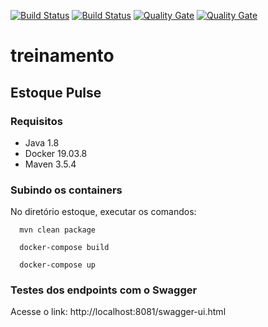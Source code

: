[![Build Status](https://img.shields.io/badge/maven-0.1.0)](https://img.shields.io)
[![Build Status](http://192.168.6.95:32595/buildStatus/icon?job=engenharia-rest-treinamento-master)](http://192.168.6.95:32595/job/engenharia-rest-treinamento-master/job/master/)
[![Quality Gate](http://192.168.6.182:9000/api/badges/gate?key=engenharia-rest-treinamento_master)](http://192.168.6.182:9000/dashboard/index/engenharia-rest-treinamento_master)
[![Quality Gate](http://192.168.6.182:9000/api/badges/measure?key=engenharia-rest-treinamento_master&metric=coverage)](http://192.168.6.182:9000/dashboard/index/engenharia-rest-treinamento_master)

treinamento
==============

## Estoque Pulse

### Requisitos

* Java 1.8
* Docker 19.03.8
* Maven 3.5.4

### Subindo os containers

No diretório estoque, executar os comandos:

```
  mvn clean package
```
```
  docker-compose build
```
```
  docker-compose up
```

### Testes dos endpoints com o Swagger

Acesse o link: http://localhost:8081/swagger-ui.html